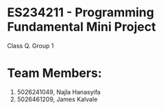 # ES234211 - Programming Fundamental Mini Project
Class Q. Group 1
# Team Members:
1. 5026241049, Najla Hanasyifa
2. 5026461209, James Kalvale
